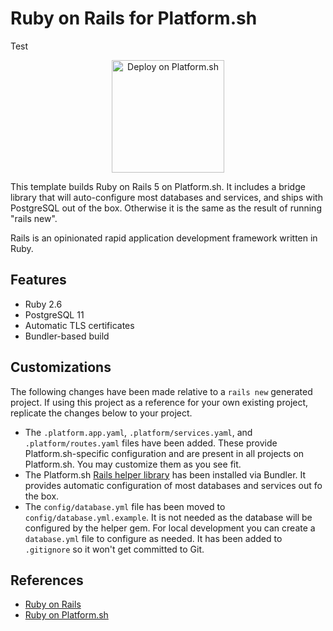 # Ruby on Rails for Platform.sh
Test

<p align="center">
<a href="https://console.platform.sh/projects/create-project?template=https://raw.githubusercontent.com/platformsh/template-builder/master/templates/rails/.platform.template.yaml&utm_content=rails&utm_source=github&utm_medium=button&utm_campaign=deploy_on_platform">
    <img src="https://platform.sh/images/deploy/lg-blue.svg" alt="Deploy on Platform.sh" width="180px" />
</a>
</p>

This template builds Ruby on Rails 5 on Platform.sh.  It includes a bridge library that will auto-configure most databases and services, and ships with PostgreSQL out of the box.  Otherwise it is the same as the result of running "rails new".

Rails is an opinionated rapid application development framework written in Ruby.

## Features

* Ruby 2.6
* PostgreSQL 11
* Automatic TLS certificates
* Bundler-based build

## Customizations

The following changes have been made relative to a `rails new` generated project.  If using this project as a reference for your own existing project, replicate the changes below to your project.

* The `.platform.app.yaml`, `.platform/services.yaml`, and `.platform/routes.yaml` files have been added.  These provide Platform.sh-specific configuration and are present in all projects on Platform.sh.  You may customize them as you see fit.
* The Platform.sh [Rails helper library](https://github.com/platformsh/platformsh-rails-helper) has been installed via Bundler.  It provides automatic configuration of most databases and services out fo the box.
* The `config/database.yml` file has been moved to `config/database.yml.example`.  It is not needed as the database will be configured by the helper gem.  For local development you can create a `database.yml` file to configure as needed.  It has been added to `.gitignore` so it won't get committed to Git.

## References

* [Ruby on Rails](https://rubyonrails.org/)
* [Ruby on Platform.sh](https://docs.platform.sh/languages/ruby.html)
